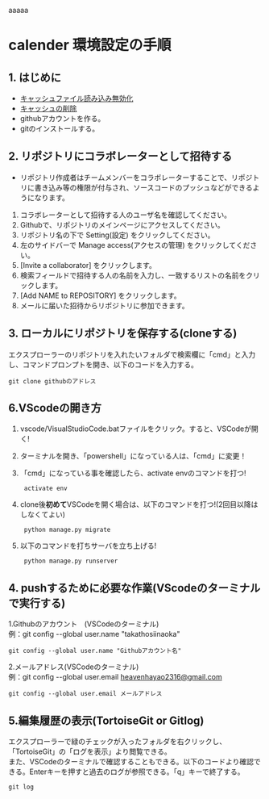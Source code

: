 aaaaa


# calender 環境設定の手順

## 1. はじめに
* [キャッシュファイル読み込み無効化](https://note.com/masato1230/n/na63ac4e7ccdd)
* [キャッシュの削除](https://qiita.com/fuwamaki/items/3ed021163e50beab7154)
* githubアカウントを作る。
* gitのインストールする。

## 2. リポジトリにコラボレーターとして招待する
* リポジトリ作成者はチームメンバーをコラボレーターすることで、リポジトリに書き込み等の権限が付与され、ソースコードのプッシュなどができるようになります。
1. コラボレーターとして招待する人のユーザ名を確認してください。  
2. Githubで、リポジトリのメインページにアクセスしてください。 
3. リポジトリ名の下で Setting(設定) をクリックしてください。
4. 左のサイドバーで Manage access(アクセスの管理) をクリックしてください。
5. [Invite a collaborator] をクリックします。
6. 検索フィールドで招待する人の名前を入力し、一致するリストの名前をクリックします。
7. [Add NAME to REPOSITORY] をクリックします。
8. メールに届いた招待からリポジトリに参加できます。

## 3. ローカルにリポジトリを保存する(cloneする)
エクスプローラーのリポジトリを入れたいフォルダで検索欄に「cmd」と入力し、コマンドプロンプトを開き、以下のコードを入力する。
    

    git clone githubのアドレス
    
## 6.VScodeの開き方
1. vscode/VisualStudioCode.batファイルをクリック。すると、VSCodeが開く!
2. ターミナルを開き、「powershell」になっている人は、「cmd」に変更！
3. 「cmd」になっている事を確認したら、activate envのコマンドを打つ!      

        activate env

4. clone後**初めて**VSCodeを開く場合は、以下のコマンドを打つ!(2回目以降はしなくてよい)
   
        python manage.py migrate
5. 以下のコマンドを打ちサーバを立ち上げる!

        python manage.py runserver

    


## 4. pushするために必要な作業(VScodeのターミナルで実行する)
1.Githubのアカウント　(VSCodeのターミナル)  
例：git config --global user.name "takathosiinaoka"

    git config --global user.name "Githubアカウント名"  　 


2.メールアドレス(VSCodeのターミナル)  
例：git config --global user.email heavenhayao2316@gmail.com  

    git config --global user.email メールアドレス

## 5.編集履歴の表示(TortoiseGit or Gitlog)
エクスプローラーで緑のチェックが入ったフォルダを右クリックし、「TortoiseGit」の「ログを表示」より閲覧できる。  
また、VSCodeのターミナルで確認することもできる。以下のコードより確認できる。Enterキーを押すと過去のログが参照できる。「q」キーで終了する。

    git log
   


  

  
   

   
   
